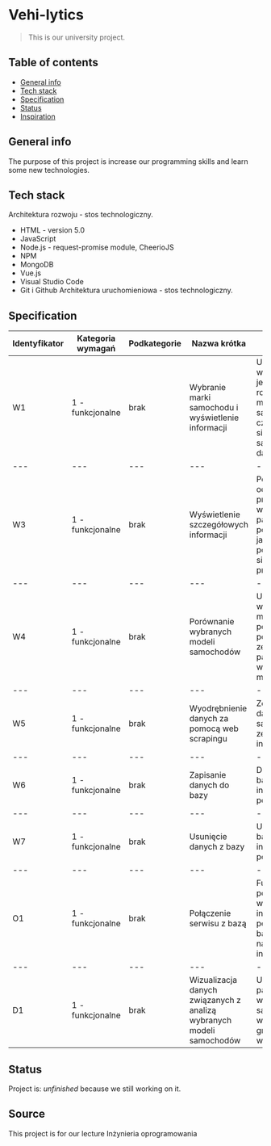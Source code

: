 # Vehi-lytics
> This is our university project.

## Table of contents
* [General info](#general-info)
* [Tech stack](#tech-stack)
* [Specification](#specification)
* [Status](#status)
* [Inspiration](#inspiration)

## General info
The purpose of this project is increase our programming skills and learn some new technologies.

## Tech stack
Architektura rozwoju - stos technologiczny.
*   HTML - version 5.0
*   JavaScript
*	Node.js - request-promise module, CheerioJS
*	NPM
*	MongoDB
*	Vue.js
*	Visual Studio Code
*	Git i Github
Architektura uruchomieniowa  - stos technologiczny.

## Specification
Identyfikator | Kategoria wymagań | Podkategorie | Nazwa krótka | Opis | Priorytet | 
--- | --- | --- | --- |--- |--- |
W1 | 1 - funkcjonalne | brak | Wybranie marki samochodu i wyświetlenie informacji | Użytkownik wybiera z jednej rozwijanej listy markę samochodu, po czym pojawia się lista z samochodami danej marki | 1 - wymagana | 
--- | --- | --- | --- |--- |--- |
W3 | 1 - funkcjonalne | brak | Wyświetlenie szczegółowych informacji | Po kliknięciu w odpowiedni przycisk wyświetlają się parametry pojazdu takie jak cena, pojemność silnika, przebieg itp. | 1 - wymagana | 
--- | --- | --- | --- |--- |--- |
W4 | 1 - funkcjonalne | brak | Porównanie wybranych modeli samochodów | Użytkownik wybiera modele do porównania, pojawia lista zestawionych parametrów wybranych modeli | 1 - wymagana | 
--- | --- | --- | --- |--- |--- |
W5 | 1 - funkcjonalne | brak | Wyodrębnienie danych za pomocą web scrapingu | Zebranie danych o samochodach ze stron internetowych | 1 - wymagana | 
--- | --- | --- | --- |--- |--- |
W6 | 1 - funkcjonalne | brak | Zapisanie danych do bazy | Dodanie do bazy danych informacji o pojeździe | 1 - wymagana | 
--- | --- | --- | --- |--- |--- |
W7 | 1 - funkcjonalne | brak | Usunięcie danych z bazy | Usunięcie z bazy danych informacji o pojeździe | 1 - wymagana | 
--- | --- | --- | --- |--- |--- |
O1 | 1 - funkcjonalne | brak | Połączenie serwisu z bazą | Funkcjonalność pozwalająca na wyświetlenie informacji o pojazdach z bazy danych na stronie internetowej | 2 - oczekiwana | 
--- | --- | --- | --- |--- |--- |
D1 | 1 - funkcjonalne | brak | Wizualizacja danych związanych z analizą wybranych modeli samochodów | UZestawienie parametrów wybranych samochodów w formie graficznej np. wykres | 3 - dodatkowa | 

## Status
Project is: _unfinished_ because we still working on it.

## Source
This project is for our lecture Inżynieria oprogramowania
